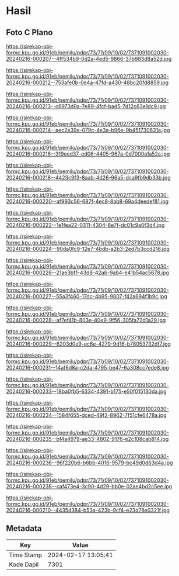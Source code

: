 # Hasil

## Foto C Plano

https://sirekap-obj-formc.kpu.go.id/91eb/pemilu/pdpr/73/71/09/10/02/7371091002030-20240216-000207--4ff534b9-0d2a-4ed5-9866-37b983d8a52d.jpg

https://sirekap-obj-formc.kpu.go.id/91eb/pemilu/pdpr/73/71/09/10/02/7371091002030-20240216-000212--753afe0b-0e4a-47fd-a430-48bc20fd8859.jpg

https://sirekap-obj-formc.kpu.go.id/91eb/pemilu/pdpr/73/71/09/10/02/7371091002030-20240216-000213--c6973d9a-7e89-4fcf-bad5-7d12c63e1dc9.jpg

https://sirekap-obj-formc.kpu.go.id/91eb/pemilu/pdpr/73/71/09/10/02/7371091002030-20240216-000214--aec2e39e-079c-4e3a-b96e-9b451730631a.jpg

https://sirekap-obj-formc.kpu.go.id/91eb/pemilu/pdpr/73/71/09/10/02/7371091002030-20240216-000216--319eed37-ed06-4405-967a-0d7000a1a52a.jpg

https://sirekap-obj-formc.kpu.go.id/91eb/pemilu/pdpr/73/71/09/10/02/7371091002030-20240216-000218--4423c9f3-8aab-4d26-96a5-dca9fb9db33b.jpg

https://sirekap-obj-formc.kpu.go.id/91eb/pemilu/pdpr/73/71/09/10/02/7371091002030-20240216-000220--af993c56-687f-4ec8-8ab8-69a4deedef81.jpg

https://sirekap-obj-formc.kpu.go.id/91eb/pemilu/pdpr/73/71/09/10/02/7371091002030-20240216-000222--1e1fea22-0311-4304-8e7f-dc01c9a0f3d4.jpg

https://sirekap-obj-formc.kpu.go.id/91eb/pemilu/pdpr/73/71/09/10/02/7371091002030-20240216-000224--90da0fc9-12e7-4bdb-a2b3-2ed7b3ccd216.jpg

https://sirekap-obj-formc.kpu.go.id/91eb/pemilu/pdpr/73/71/09/10/02/7371091002030-20240216-000226--21ae3bf1-43d8-42ab-9ab4-e41b54ac5678.jpg

https://sirekap-obj-formc.kpu.go.id/91eb/pemilu/pdpr/73/71/09/10/02/7371091002030-20240216-000227--55a3f460-17dc-4b95-9807-f42a694f1b9c.jpg

https://sirekap-obj-formc.kpu.go.id/91eb/pemilu/pdpr/73/71/09/10/02/7371091002030-20240216-000228--af7ef41b-803e-40e9-9f56-305fa72d1a29.jpg

https://sirekap-obj-formc.kpu.go.id/91eb/pemilu/pdpr/73/71/09/10/02/7371091002030-20240216-000229--6203d0e9-ec6e-4279-9d16-b78053732df7.jpg

https://sirekap-obj-formc.kpu.go.id/91eb/pemilu/pdpr/73/71/09/10/02/7371091002030-20240216-000231--14af6d8a-c2da-4795-be47-6a308cc7ede8.jpg

https://sirekap-obj-formc.kpu.go.id/91eb/pemilu/pdpr/73/71/09/10/02/7371091002030-20240216-000233--18ba0fb5-6334-4391-b175-e50f015130da.jpg

https://sirekap-obj-formc.kpu.go.id/91eb/pemilu/pdpr/73/71/09/10/02/7371091002030-20240216-000234--1584f655-dced-49f2-8962-7f51cfe6478a.jpg

https://sirekap-obj-formc.kpu.go.id/91eb/pemilu/pdpr/73/71/09/10/02/7371091002030-20240216-000235--bf4a4979-ae33-4802-9176-e2c108cab814.jpg

https://sirekap-obj-formc.kpu.go.id/91eb/pemilu/pdpr/73/71/09/10/02/7371091002030-20240216-000236--96f220b6-b6bb-4016-9579-bc49d0d63d4a.jpg

https://sirekap-obj-formc.kpu.go.id/91eb/pemilu/pdpr/73/71/09/10/02/7371091002030-20240216-000238--caf473e4-3c90-4d29-bb0e-02ae4bd2c5ee.jpg

https://sirekap-obj-formc.kpu.go.id/91eb/pemilu/pdpr/73/71/09/10/02/7371091002030-20240216-000210--4435d384-b53a-423b-9cf4-e23d78e0321f.jpg


## Metadata

| Key        | Value               |
| ---------- | ------------------- |
| Time Stamp | 2024-02-17 13:05:41 |
| Kode Dapil | 7301                |



